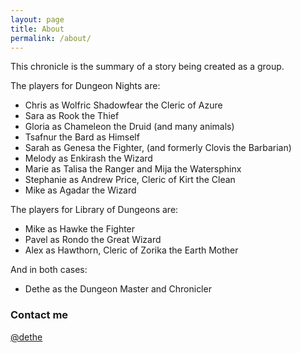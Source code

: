 ```yaml
---
layout: page
title: About
permalink: /about/
---
```


This chronicle is the summary of a story being created as a group. 

The players for Dungeon Nights are:

* Chris as Wolfric Shadowfear the Cleric of Azure
* Sara as Rook the Thief
* Gloria as Chameleon the Druid (and many animals)
* Tsafnur the Bard as Himself
* Sarah as Genesa the Fighter, (and formerly Clovis the Barbarian)
* Melody as Enkirash the Wizard
* Marie as Talisa the Ranger and Mija the Watersphinx
* Stephanie as Andrew Price, Cleric of Kirt the Clean
* Mike as Agadar the Wizard

The players for Library of Dungeons are:

* Mike as Hawke the Fighter
* Pavel as Rondo the Great Wizard
* Alex as Hawthorn, Cleric of Zorika the Earth Mother

And in both cases:

* Dethe as the Dungeon Master and Chronicler

### Contact me

[@dethe](https://twitter.com/dethe)

